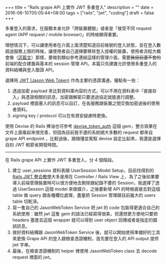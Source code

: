 +++
title = "Rails grape API 上實作 JWT 多重登入"
description = ""
date = 2016-06-10T05:05:44+08:00
tags = ["rails", "jwt", "coding"]
draft = false
+++

多重登入的需求，在服務本身允許「跨裝置體驗」或者是「接受不同 request agent (APP request / mobile browser)」的時候顯得重要。

理想情況下，可以讓使用者在介面上面清楚知道目前帳號的登入狀態，並在登入數超過服務上限的時候，讓使用者自己選擇要移除登入授權的裝置，使用者流程大概會像（[這篇文](https://www.authy.com/blog/multi-multi-factor-authentication)）那樣，要做到類似參考連結這樣的管理介面，需要<strike>我目前還不會的</strike>前端的配合建置與基本的 session 管理 API。本篇只先建置允許使用多重登入的資料結構與登入驗證 API。

選擇用 [JWT (Jason Web Token)](https://jwt.io/) 作為主要的憑證溝通，優點有一些：

1.  透過加密 payload 來比對資料庫內容的方式，可以不用在資料表中「直接存入」與憑證相關的訊息，加密跟解密只要透過協定就能進行調整。
2.  payload 裡面塞入的訊息可以自訂，在各服務跟裝置之間交換加密過後的使用者資料。
3.  signing key / protocol 可以在有資安疑慮時更換。

使用 Devise 的 Rails 捧油也可參考 [devise_token_auth](https://github.com/lynndylanhurley/devise_token_auth) 這個 gem，整合效果在文件上面看起來很完善，但因為目前我手邊的系統絕大多數的 request 都來自 grape API endpoint ，比較過後，跟搞懂並駕馭 devise 設定比起來，我還是選擇自刻 JWT 較節省開發時間。

* * *

在 Rails grape API 上實作 JWT 多重登入，分 4 個階段。

1.  建立 user_sessions 資料表跟 UserSession Model Setup，目前找得到的 [Rails JWT 整合教學](https://www.sitepoint.com/introduction-to-using-jwt-in-rails/)大多是用在 Controller / Rails View 上，為了之後如果要導入前端管理裝置時可以很方便地去刪除跟紀錄不要的 Session，我選擇了透過 UserSession 這個 model 來做媒介，之後要新增 API 的時候直接去對這個 table 做 query 跟各種欄位處理，盡量把 Session 管理跟目前龐大的 users table 切乾淨。
2.  寫一隻自己的 JasonWebToken Service 把 jwt 的 code 包裝得更適合自己的系統使用：雖然 jwt 這隻 gem 的語法已經寫得很美，但還想更方便地只要把 headers 塞進去這個 wrapper 就可以得到 user object 回傳或者是指定的錯誤訊息。
3.  做好資料結構跟 JasonWebToken Service 後，就可以開始使用準備好的工具來更換 Grape API 的登入跟檢查憑證機制，首先要在登入的 API output 提供 jwt 字串。
4.  最後，在檢查憑證機制的 helper 裡使用 JasonWebToken class 去 decode request 裡面的 jwt。
